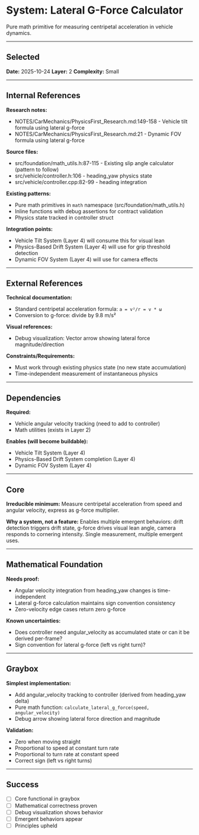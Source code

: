 # System: Lateral G-Force Calculator

Pure math primitive for measuring centripetal acceleration in vehicle dynamics.

---

<!-- BEGIN: SELECT/SELECTED -->
## Selected

**Date:** 2025-10-24
**Layer:** 2
**Complexity:** Small
<!-- END: SELECT/SELECTED -->

---

<!-- BEGIN: SELECT/INTERNAL_REFERENCES -->
## Internal References

**Research notes:**
- NOTES/CarMechanics/PhysicsFirst_Research.md:149-158 - Vehicle tilt formula using lateral g-force
- NOTES/CarMechanics/PhysicsFirst_Research.md:21 - Dynamic FOV formula using lateral g-force

**Source files:**
- src/foundation/math_utils.h:87-115 - Existing slip angle calculator (pattern to follow)
- src/vehicle/controller.h:106 - heading_yaw physics state
- src/vehicle/controller.cpp:82-99 - heading integration

**Existing patterns:**
- Pure math primitives in `math` namespace (src/foundation/math_utils.h)
- Inline functions with debug assertions for contract validation
- Physics state tracked in controller struct

**Integration points:**
- Vehicle Tilt System (Layer 4) will consume this for visual lean
- Physics-Based Drift System (Layer 4) will use for grip threshold detection
- Dynamic FOV System (Layer 4) will use for camera effects
<!-- END: SELECT/INTERNAL_REFERENCES -->

---

<!-- BEGIN: SELECT/EXTERNAL_REFERENCES -->
## External References

**Technical documentation:**
- Standard centripetal acceleration formula: `a = v²/r = v * ω`
- Conversion to g-force: divide by 9.8 m/s²

**Visual references:**
- Debug visualization: Vector arrow showing lateral force magnitude/direction

**Constraints/Requirements:**
- Must work through existing physics state (no new state accumulation)
- Time-independent measurement of instantaneous physics
<!-- END: SELECT/EXTERNAL_REFERENCES -->

---

<!-- BEGIN: SELECT/DEPENDENCIES -->
## Dependencies

**Required:**
- Vehicle angular velocity tracking (need to add to controller)
- Math utilities (exists in Layer 2)

**Enables (will become buildable):**
- Vehicle Tilt System (Layer 4)
- Physics-Based Drift System completion (Layer 4)
- Dynamic FOV System (Layer 4)
<!-- END: SELECT/DEPENDENCIES -->

---

<!-- BEGIN: SELECT/CORE -->
## Core

**Irreducible minimum:**
Measure centripetal acceleration from speed and angular velocity, express as g-force multiplier.

**Why a system, not a feature:**
Enables multiple emergent behaviors: drift detection triggers drift state, g-force drives visual lean angle, camera responds to cornering intensity. Single measurement, multiple emergent uses.
<!-- END: SELECT/CORE -->

---

<!-- BEGIN: SELECT/MATHEMATICAL_FOUNDATION -->
## Mathematical Foundation

**Needs proof:**
- Angular velocity integration from heading_yaw changes is time-independent
- Lateral g-force calculation maintains sign convention consistency
- Zero-velocity edge cases return zero g-force

**Known uncertainties:**
- Does controller need angular_velocity as accumulated state or can it be derived per-frame?
- Sign convention for lateral g-force (left vs right turn)?
<!-- END: SELECT/MATHEMATICAL_FOUNDATION -->

---

<!-- BEGIN: SELECT/GRAYBOX -->
## Graybox

**Simplest implementation:**
- Add angular_velocity tracking to controller (derived from heading_yaw delta)
- Pure math function: `calculate_lateral_g_force(speed, angular_velocity)`
- Debug arrow showing lateral force direction and magnitude

**Validation:**
- Zero when moving straight
- Proportional to speed at constant turn rate
- Proportional to turn rate at constant speed
- Correct sign (left vs right turns)
<!-- END: SELECT/GRAYBOX -->

---

<!-- BEGIN: SELECT/SUCCESS -->
## Success

- [ ] Core functional in graybox
- [ ] Mathematical correctness proven
- [ ] Debug visualization shows behavior
- [ ] Emergent behaviors appear
- [ ] Principles upheld
<!-- END: SELECT/SUCCESS -->
